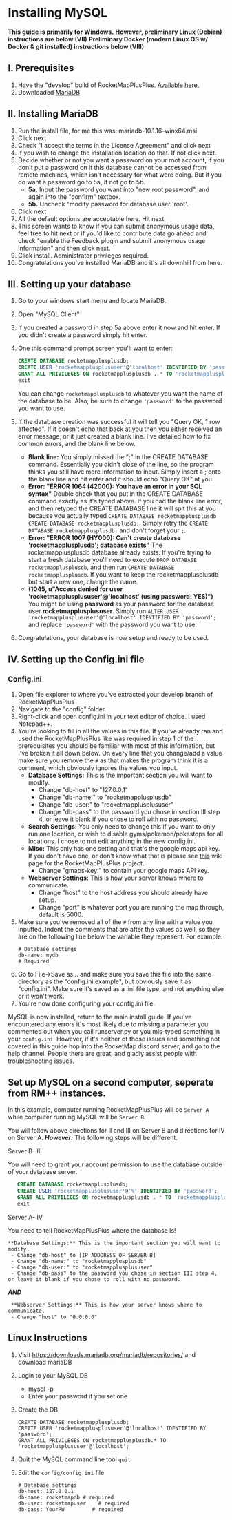 # Installing MySQL

**This guide is primarily for Windows.**
**However, preliminary Linux (Debian) instructions are below (VII)**
**Preliminary Docker (modern Linux OS w/ Docker & git installed) instructions below (VIII)**

## I. Prerequisites
1. Have the "develop" build of RocketMapPlusPlus. [Available here.](https://rocketmap.readthedocs.io/en/develop/basic-install/index.html)
2. Downloaded [MariaDB](https://downloads.mariadb.org/)

## II. Installing MariaDB
1. Run the install file, for me this was: mariadb-10.1.16-winx64.msi
2. Click next
3. Check "I accept the terms in the License Agreement" and click next
4. If you wish to change the installation location do that. If not click next.
5. Decide whether or not you want a password on your root account, if you don't put a password on it this database cannot be accessed from remote machines, which isn't necessary for what were doing. But if you do want a password go to 5a, if not go to 5b.
   - **5a.** Input the password you want into "new root password", and again into the "confirm" textbox.
   - **5b.** Uncheck "modify password for database user 'root'.
6. Click next
7. All the default options are acceptable here. Hit next.
8. This screen wants to know if you can submit anonymous usage data, feel free to hit next or if you'd like to contribute data go ahead and check "enable the Feedback plugin and submit anonymous usage information" and then click next.
9. Click install. Administrator privileges required.
10. Congratulations you've installed MariaDB and it's all downhill from here.

## III. Setting up your database
1. Go to your windows start menu and locate MariaDB.
2. Open "MySQL Client"
3. If you created a password in step 5a above enter it now and hit enter. If you didn't create a password simply hit enter.
4. One this command prompt screen you'll want to enter:

   ```sql
   CREATE DATABASE rocketmapplusplusdb;
   CREATE USER 'rocketmapplusplususer'@'localhost' IDENTIFIED BY 'password';
   GRANT ALL PRIVILEGES ON rocketmapplusplusdb . * TO 'rocketmapplusplususer'@'localhost';
   exit
   ```
   You can change `rocketmapplusplusdb` to whatever you want the name of the database to be. Also, be sure to change `'password'` to the password you want to use.
5. If the database creation was successful it will tell you "Query OK, 1 row affected". If it doesn't echo that back at you then you either received an error message, or it just created a blank line. I've detailed how to fix common errors, and the blank line below.
   - **Blank line:**
     You simply missed the ";" in the CREATE DATABASE command. Essentially you didn't close of the line, so the program thinks you still have more information to input. Simply insert a ; onto the blank line and hit enter and it should echo "Query OK" at you.
   - **Error: "ERROR 1064 (42000): You have an error in your SQL syntax"**
     Double check that you put in the CREATE DATABASE command exactly as it's typed above. If you had the blank line error, and then retyped the CREATE DATABASE line it will spit this at you because you actually typed `CREATE DATABASE rocketmapplusplusdb CREATE DATABASE rocketmapplusplusdb;`. Simply retry the `CREATE DATABASE rocketmapplusplusdb;` and don't forget your `;`.
   - **Error: "ERROR 1007 (HY000): Can't create database 'rocketmapplusplusdb'; database exists"**
     The rocketmapplusplusdb database already exists.
     If you're trying to start a fresh database you'll need to execute `DROP DATABASE rocketmapplusplusdb`, and then run `CREATE DATABASE rocketmapplusplusdb`. If you want to keep the rocketmapplusplusdb but start a new one, change the name.
   - **(1045, u"Access denied for user 'rocketmapplusplususer'@'localhost' (using password: YES)")**
     You might be using **password** as your password for the database user **rocketmapplusplususer**. Simply run `ALTER USER 'rocketmapplusplususer'@'localhost' IDENTIFIED BY 'password';` and replace `'password'` with the password you want to use.
6. Congratulations, your database is now setup and ready to be used.

## IV. Setting up the Config.ini file
### Config.ini
1. Open file explorer to where you've extracted your develop branch of RocketMapPlusPlus
2. Navigate to the "config" folder.
3. Right-click and open config.ini in your text editor of choice. I used Notepad++.
4. You're looking to fill in all the values in this file. If you've already ran and used the RocketMapPlusPlus like was required in step 1 of the prerequisites you should be familiar with most of this information, but I've broken it all down below. On every line that you change/add a value make sure you remove the `#` as that makes the program think it is a comment, which obviously ignores the values you input.
    - **Database Settings:** This is the important section you will want to modify.
        - Change "db-host" to "127.0.0.1"
        - Change "db-name:" to "rocketmapplusplusdb"
        - Change "db-user:" to "rocketmapplusplususer"
        - Change "db-pass" to the password you chose in section III step 4, or leave it blank if you chose to roll with no password.
    - **Search Settings:** You only need to change this if you want to only run one location, or wish to disable gyms/pokemon/pokestops for all locations. I chose to not edit anything in the new config.ini.
    - **Misc:** This only has one setting and that's the google maps api key. If you don't have one, or don't know what that is please see [this](http://rocketmap.readthedocs.io/en/develop/basic-install/google-maps.html) wiki page for the RocketMapPlusPlus project.
        - Change "gmaps-key:" to contain your google maps API key.
    - **Webserver Settings:** This is how your server knows where to communicate.
        - Change "host" to the host address you should already have setup.
        - Change "port" is whatever port you are running the map through, default is 5000.
5. Make sure you've removed all of the `#` from any line with a value you inputted. Indent the comments that are after the values as well, so they are on the following line below the variable they represent. For example:
   ```
   # Database settings
   db-name: mydb
   # Required
   ```
6. Go to File->Save as... and make sure you save this file into the same directory as the "config.ini.example", but obviously save it as "config.ini". Make sure it's saved as a .ini file type, and not anything else or it won't work.
7. You're now done configuring your config.ini file.

MySQL is now installed, return to the main install guide. If you've encountered any errors it's most likely due to missing a parameter you commented out when you call runserver.py or you mis-typed something in your `config.ini`. However, if it's neither of those issues and something not covered in this guide hop into the RocketMap discord server, and go to the help channel. People there are great, and gladly assist people with troubleshooting issues.

## Set up MySQL on a second computer, seperate from RM++ instances.

In this example, computer running RocketMapPlusPlus will be `Server A` while computer running MySQL will be `Server B`.

You will follow above directions for II and III on Server B and directions for IV on Server A.
***However:*** The following steps will be different.

Server B- III

You will need to grant your account permission to use the database outside of your database server.

```sql
   CREATE DATABASE rocketmapplusplusdb;
   CREATE USER 'rocketmapplusplususer'@'%' IDENTIFIED BY 'password';
   GRANT ALL PRIVILEGES ON rocketmapplusplusdb . * TO 'rocketmapplusplususer'@'%';
   exit
```

Server A- IV

You need to tell RocketMapPlusPlus where the database is!

```
**Database Settings:** This is the important section you will want to modify.
 - Change "db-host" to [IP ADDDRESS OF SERVER B]
 - Change "db-name:" to "rocketmapplusplusdb"
 - Change "db-user:" to "rocketmapplusplususer"
 - Change "db-pass" to the password you chose in section III step 4, or leave it blank if you chose to roll with no password.
```
***AND***
```
 **Webserver Settings:** This is how your server knows where to communicate.
 - Change "host" to "0.0.0.0"
```


## Linux Instructions
1. Visit https://downloads.mariadb.org/mariadb/repositories/ and download mariaDB
2. Login to your MySQL DB
   - mysql -p
   - Enter your password if you set one
3. Create the DB

   ```
   CREATE DATABASE rocketmapplusplusdb;
   CREATE USER 'rocketmapplusplususer'@'localhost' IDENTIFIED BY 'password';
   GRANT ALL PRIVILEGES ON rocketmapplusplusdb.* TO 'rocketmapplusplususer'@'localhost';
   ```

4. Quit the MySQL command line tool `quit`
5. Edit the `config/config.ini` file

   ```
   # Database settings
   db-host: 127.0.0.1
   db-name: rocketmapdb # required
   db-user: rocketmapuser    # required
   db-pass: YourPW         # required
   ```
